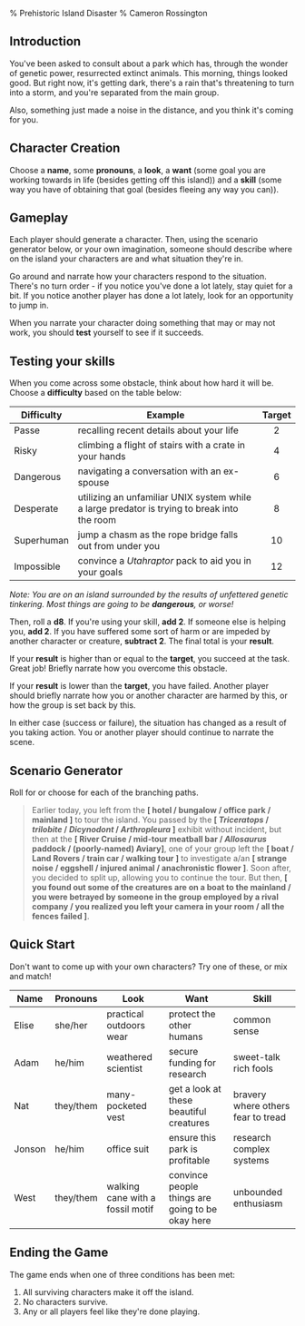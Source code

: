 % Prehistoric Island Disaster
% Cameron Rossington

## Introduction

You've been asked to consult about a park which has, through the wonder of genetic power, resurrected extinct animals. This morning, things looked good. But right now, it's getting dark, there's a rain that's threatening to turn into a storm, and you're separated from the main group.

Also, something just made a noise in the distance, and you think it's coming for you.

## Character Creation

Choose a **name**, some **pronouns**, a **look**, a **want** (some goal you are working towards in life (besides getting off this island)) and a **skill** (some way you have of obtaining that goal (besides fleeing any way you can)).

## Gameplay

Each player should generate a character. Then, using the scenario generator below, or your own imagination, someone should describe where on the island your characters are and what situation they're in.

Go around and narrate how your characters respond to the situation. There's no turn order - if you notice you've done a lot lately, stay quiet for a bit. If you notice another player has done a lot lately, look for an opportunity to jump in.

When you narrate your character doing something that may or may not work, you should **test** yourself to see if it succeeds.

## Testing your skills

When you come across some obstacle, think about how hard it will be. Choose a **difficulty** based on the table below:

**Difficulty** | Example                                                                                     | **Target**
----           | ----------                                                                                  | :--:
Passe          | recalling recent details about your life                                                    | 2
Risky          | climbing a flight of stairs with a crate in your hands                                      | 4
Dangerous      | navigating a conversation with an ex-spouse                                                 | 6
Desperate      | utilizing an unfamiliar UNIX system while a large predator is trying to break into the room | 8
Superhuman     | jump a chasm as the rope bridge falls out from under you                                    | 10
Impossible     | convince a *Utahraptor* pack to aid you in your goals                                       | 12

*Note: You are on an island surrounded by the results of unfettered genetic tinkering. Most things are going to be **dangerous**, or worse!*

Then, roll a **d8**. If you're using your skill, **add 2**. If someone else is helping you, **add 2**. If you have suffered some sort of harm or are impeded by another character or creature, **subtract 2**. The final total is your **result**.

If your **result** is higher than or equal to the **target**, you succeed at the task. Great job! Briefly narrate how you overcome this obstacle.

If your **result** is lower than the **target**, you have failed. Another player should briefly narrate how you or another character are harmed by this, or how the group is set back by this.

In either case (success or failure), the situation has changed as a result of you taking action. You or another player should continue to narrate the scene.

## Scenario Generator

Roll for or choose for each of the branching paths.

> Earlier today, you left from the **[ hotel / bungalow / office park / mainland ]** to tour the island. You passed by the **[ *Triceratops* / *trilobite* / *Dicynodont* / *Arthropleura* ]** exhibit without incident, but then at the **[ River Cruise / mid-tour meatball bar / *Allosaurus* paddock / (poorly-named) Aviary]**, one of your group left the **[ boat / Land Rovers / train car / walking tour ]** to investigate a/an **[ strange noise / eggshell / injured animal / anachronistic flower ]**. Soon after, you decided to split up, allowing you to continue the tour. But then, **[ you found out some of the creatures are on a boat to the mainland / you were betrayed by someone in the group employed by a rival company / you realized you left your camera in your room / all the fences failed ]**.

## Quick Start

Don't want to come up with your own characters? Try one of these, or mix and
match!

**Name** | **Pronouns** | **Look**                         | **Want**                                         | **Skill**
--       | --           | ----                             | ---- | ----
Elise    | she/her      | practical outdoors wear          | protect the other humans                         | common sense
Adam     | he/him       | weathered scientist              | secure funding for research                      | sweet-talk rich fools
Nat      | they/them    | many-pocketed vest               | get a look at these beautiful creatures          | bravery where others fear to tread
Jonson   | he/him       | office suit                      | ensure this park is profitable                   | research complex systems
West     | they/them    | walking cane with a fossil motif | convince people things are going to be okay here | unbounded enthusiasm

## Ending the Game

The game ends when one of three conditions has been met:

1. All surviving characters make it off the island.
2. No characters survive.
3. Any or all players feel like they're done playing.
